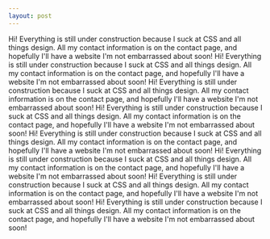 ```yaml
---
layout: post
---
```


Hi! Everything is still under construction because I suck at CSS and all things design. All my contact information is on the contact page, and hopefully I'll have a website I'm not embarrassed about soon!
Hi! Everything is still under construction because I suck at CSS and all things design. All my contact information is on the contact page, and hopefully I'll have a website I'm not embarrassed about soon!
Hi! Everything is still under construction because I suck at CSS and all things design. All my contact information is on the contact page, and hopefully I'll have a website I'm not embarrassed about soon!
Hi! Everything is still under construction because I suck at CSS and all things design. All my contact information is on the contact page, and hopefully I'll have a website I'm not embarrassed about soon!
Hi! Everything is still under construction because I suck at CSS and all things design. All my contact information is on the contact page, and hopefully I'll have a website I'm not embarrassed about soon!
Hi! Everything is still under construction because I suck at CSS and all things design. All my contact information is on the contact page, and hopefully I'll have a website I'm not embarrassed about soon!
Hi! Everything is still under construction because I suck at CSS and all things design. All my contact information is on the contact page, and hopefully I'll have a website I'm not embarrassed about soon!
Hi! Everything is still under construction because I suck at CSS and all things design. All my contact information is on the contact page, and hopefully I'll have a website I'm not embarrassed about soon!
